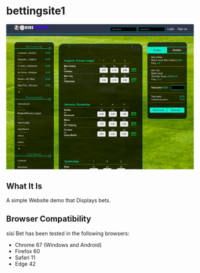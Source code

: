 # bettingsite1

![Hello World Screenshot](./screenshot.png "Hello World Screenshot")

## What It Is

A simple Website demo that Displays bets.

## Browser Compatibility

sisi Bet has been tested in the following browsers:

* Chrome 67 (Windows and Android)
* Firefox 60
* Safari 11
* Edge 42
